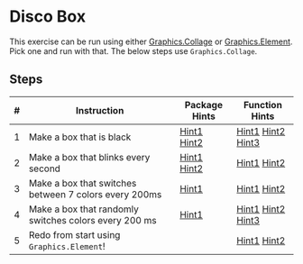 # Disco Box

This exercise can be run using either [Graphics.Collage](http://package.elm-lang.org/packages/elm-lang/core/3.0.0/Graphics-Collage) or [Graphics.Element](http://package.elm-lang.org/packages/elm-lang/core/3.0.0/Graphics-Element). Pick one and run with that. The below steps use `Graphics.Collage`.

## Steps

| # | Instruction | Package Hints | Function Hints |
|------|-------------|---------------|----------------|
| 1 | Make a box that is black | [Hint1](http://package.elm-lang.org/packages/elm-lang/core/3.0.0/Color) [Hint2](http://package.elm-lang.org/packages/elm-lang/core/3.0.0/Graphics-Collage) | [Hint1](http://package.elm-lang.org/packages/elm-lang/core/3.0.0/Graphics-Collage#square) [Hint2](http://package.elm-lang.org/packages/elm-lang/core/3.0.0/Graphics-Collage#collage) [Hint3](http://package.elm-lang.org/packages/elm-lang/core/3.0.0/Graphics-Collage#filled) |
| 2 | Make a box that blinks every second | [Hint1](http://package.elm-lang.org/packages/elm-lang/core/3.0.0/Time) [Hint2](http://package.elm-lang.org/packages/elm-lang/core/3.0.0/Signal) | [Hint1](http://package.elm-lang.org/packages/elm-lang/core/3.0.0/Time#every) [Hint2](http://package.elm-lang.org/packages/elm-lang/core/3.0.0/Signal#map) |
| 3 | Make a box that switches between 7 colors every 200ms | [Hint1](http://package.elm-lang.org/packages/elm-lang/core/3.0.0/Array) | [Hint1](http://package.elm-lang.org/packages/elm-lang/core/3.0.0/Array#fromList) [Hint2](http://package.elm-lang.org/packages/elm-lang/core/3.0.0/Array#get) |
| 4 | Make a box that randomly switches colors every 200 ms | [Hint1](http://package.elm-lang.org/packages/elm-lang/core/3.0.0/Random) | [Hint1](http://package.elm-lang.org/packages/elm-lang/core/3.0.0/Random#generate) [Hint2](http://package.elm-lang.org/packages/elm-lang/core/3.0.0/Random#initialSeed) [Hint3](http://package.elm-lang.org/packages/elm-lang/core/3.0.0/Random#int) |
| 5 | Redo from start using `Graphics.Element`!|  | [Hint1](http://package.elm-lang.org/packages/elm-lang/core/3.0.0/Graphics-Element#color) [Hint2](http://package.elm-lang.org/packages/elm-lang/core/3.0.0/Graphics-Element#spacer) |
